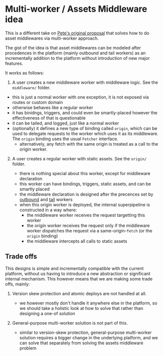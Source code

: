 # Multi-worker / Assets Middleware idea

This is a different take on [Pete's original proposal](https://github.com/petebacondarwin/multi-worker-idea/tree/main) that solves how to do asset middlewares
via multi-worker approach.

The gist of the idea is that asset middlewares can be modeled after procedences in the platform (mainly outbound and tail workers) as an incrementally addition to the platform without introduction of new major features.

It works as follows:

1. A user creates a new middleware worker with middleware logic. See the `middleware/` folder.

  - this is just a normal worker with one exception, it is not exposed via routes or custom domain
  - otherwise behaves like a regular worker
  - it has binidngs, triggers, and could even be smartly-placed however the effectiveness of that is questionable
  - it can be tailed, and logged, just like a normal worker
  - (optionally) it defines a new type of binding called `origin`, which can be used to delegate requests to the worker which uses it as its middleware. The `origin` binding uses the usual `Fetcher` interface.
    - alternatively, any fetch with the same origin is treated as a call to the origin worker.

2. A user creates a regular worker with static assets. See the `origin/` folder.

   - there is nothing special about this worker, except for middleware declaration
   - this worker can have bindings, triggers, static assets, and can be smartly placed 
   - the middleware declaration is designed after the precences set by [outbound](https://developers.cloudflare.com/cloudflare-for-platforms/workers-for-platforms/configuration/outbound-workers/) and [tail](https://developers.cloudflare.com/workers/observability/logs/tail-workers/) workers
   - when this origin worker is deployed, the internal superpipeline is constructed in a way where:
     - the middleware worker receives the request targetting this worker
     - the origin worker receives the request only if the middleware worker dispatches the request via a same-origin-`fetch` (or the `origin` binding)
     - the middleware intercepts all calls to static assets


## Trade offs

This designs is simple and incrementally compatible with the current platform, without us having to introduce a new abstraction or significant internal mechanism. This however means that we are making some trade offs, mainly:

1. Version skew protection and atomic deploys are not handled at all.

   - we however mostly don't handle it anywhere else in the platform, so we should take a holistic look at how to solve that rather than designing a one-of solution

2. General-purpose multi-worker solution is not part of this.

   - similar to version-skew protection, general-purpose multi-worker solution requires a bigger change in the underlying platform, and we can solve that separately from solving the assets middleware problem

